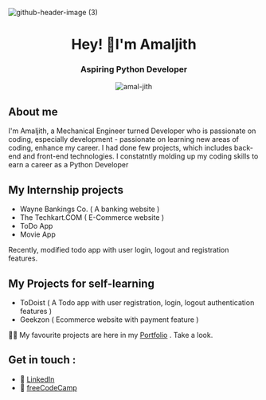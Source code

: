![github-header-image (3)](https://github.com/amal-jith/amal-jith/assets/123450863/5eee8dd0-3ea1-4342-81d1-103aabc847e4)

<h1 align="center">Hey! 👋I'm Amaljith</h1>
<h3 align="center">Aspiring Python Developer</h3>
<p align="center"> <img src="https://komarev.com/ghpvc/?username=amal-jith&label=Profile%20views&color=0e75b6&style=flat" alt="amal-jith" /> </p>


## About me

I'm Amaljith,  a Mechanical Engineer turned Developer who is passionate on coding, especially development - passionate on learning new areas of coding, enhance my career. I had done few projects, which includes back-end and front-end technologies. I constatntly molding up my coding skills to earn a career as a Python Developer

## My Internship projects

- Wayne Bankings Co. ( A banking website )
- The Techkart.COM ( E-Commerce website )
- ToDo App
- Movie App

Recently, modified todo app with user login, logout and registration features.

## My Projects for self-learning

- ToDoist ( A Todo app with user registration, login, logout authentication features )
- Geekzon ( Ecommerce website with payment feature )




 👨‍💻 My favourite projects are here in my [Portfolio](https://amalportfolio98.web.app/) . Take a look.

## Get in touch :

- 🔗 [LinkedIn](https://www.linkedin.com/in/amaljith-am/)
- 🔗 [freeCodeCamp](https://www.freecodecamp.org/amal_jith)

